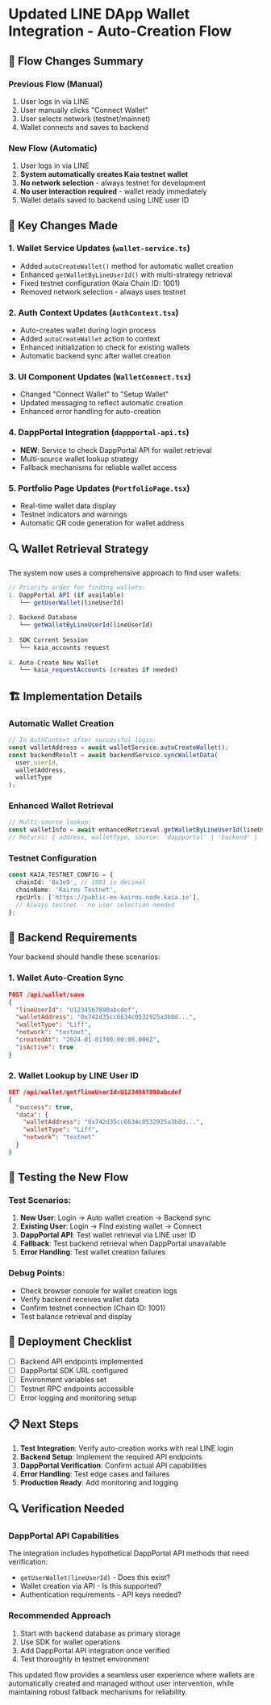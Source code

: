 # Updated LINE DApp Wallet Integration - Auto-Creation Flow

## 🔄 Flow Changes Summary

### Previous Flow (Manual)
1. User logs in via LINE
2. User manually clicks "Connect Wallet"
3. User selects network (testnet/mainnet)
4. Wallet connects and saves to backend

### **New Flow (Automatic)**
1. User logs in via LINE
2. **System automatically creates Kaia testnet wallet**
3. **No network selection** - always testnet for development
4. **No user interaction required** - wallet ready immediately
5. Wallet details saved to backend using LINE user ID

## 🎯 Key Changes Made

### 1. Wallet Service Updates (`wallet-service.ts`)
- Added `autoCreateWallet()` method for automatic wallet creation
- Enhanced `getWalletByLineUserId()` with multi-strategy retrieval
- Fixed testnet configuration (Kaia Chain ID: 1001)
- Removed network selection - always uses testnet

### 2. Auth Context Updates (`AuthContext.tsx`)
- Auto-creates wallet during login process
- Added `autoCreateWallet` action to context
- Enhanced initialization to check for existing wallets
- Automatic backend sync after wallet creation

### 3. UI Component Updates (`WalletConnect.tsx`)
- Changed "Connect Wallet" to "Setup Wallet"
- Updated messaging to reflect automatic creation
- Enhanced error handling for auto-creation

### 4. DappPortal Integration (`dappportal-api.ts`)
- **NEW**: Service to check DappPortal API for wallet retrieval
- Multi-source wallet lookup strategy
- Fallback mechanisms for reliable wallet access

### 5. Portfolio Page Updates (`PortfolioPage.tsx`)
- Real-time wallet data display
- Testnet indicators and warnings
- Automatic QR code generation for wallet address

## 🔍 Wallet Retrieval Strategy

The system now uses a comprehensive approach to find user wallets:

```typescript
// Priority order for finding wallets:
1. DappPortal API (if available)
   └── getUserWallet(lineUserId)
   
2. Backend Database
   └── getWalletByLineUserId(lineUserId)
   
3. SDK Current Session
   └── kaia_accounts request
   
4. Auto-Create New Wallet
   └── kaia_requestAccounts (creates if needed)
```

## 🏗️ Implementation Details

### Automatic Wallet Creation
```typescript
// In AuthContext after successful login:
const walletAddress = await walletService.autoCreateWallet();
const backendResult = await backendService.syncWalletData(
  user.userId, 
  walletAddress, 
  walletType
);
```

### Enhanced Wallet Retrieval
```typescript
// Multi-source lookup:
const walletInfo = await enhancedRetrieval.getWalletByLineUserId(lineUserId);
// Returns: { address, walletType, source: 'dappportal' | 'backend' | 'none' }
```

### Testnet Configuration
```typescript
const KAIA_TESTNET_CONFIG = {
  chainId: '0x3e9', // 1001 in decimal
  chainName: 'Kairos Testnet',
  rpcUrls: ['https://public-en-kairos.node.kaia.io'],
  // Always testnet - no user selection needed
};
```

## 🔧 Backend Requirements

Your backend should handle these scenarios:

### 1. Wallet Auto-Creation Sync
```json
POST /api/wallet/save
{
  "lineUserId": "U1234567890abcdef",
  "walletAddress": "0x742d35cc6634c0532925a3b8d...",
  "walletType": "Liff",
  "network": "testnet",
  "createdAt": "2024-01-01T00:00:00.000Z",
  "isActive": true
}
```

### 2. Wallet Lookup by LINE User ID
```json
GET /api/wallet/get?lineUserId=U1234567890abcdef
{
  "success": true,
  "data": {
    "walletAddress": "0x742d35cc6634c0532925a3b8d...",
    "walletType": "Liff",
    "network": "testnet"
  }
}
```

## 🧪 Testing the New Flow

### Test Scenarios:
1. **New User**: Login → Auto wallet creation → Backend sync
2. **Existing User**: Login → Find existing wallet → Connect
3. **DappPortal API**: Test wallet retrieval via LINE user ID
4. **Fallback**: Test backend retrieval when DappPortal unavailable
5. **Error Handling**: Test wallet creation failures

### Debug Points:
- Check browser console for wallet creation logs
- Verify backend receives wallet data
- Confirm testnet connection (Chain ID: 1001)
- Test balance retrieval and display

## 🚀 Deployment Checklist

- [ ] Backend API endpoints implemented
- [ ] DappPortal SDK URL configured
- [ ] Environment variables set
- [ ] Testnet RPC endpoints accessible
- [ ] Error logging and monitoring setup

## 📋 Next Steps

1. **Test Integration**: Verify auto-creation works with real LINE login
2. **Backend Setup**: Implement the required API endpoints
3. **DappPortal Verification**: Confirm actual API capabilities
4. **Error Handling**: Test edge cases and failures
5. **Production Ready**: Add monitoring and logging

## 🔍 Verification Needed

### DappPortal API Capabilities
The integration includes hypothetical DappPortal API methods that need verification:

- `getUserWallet(lineUserId)` - Does this exist?
- Wallet creation via API - Is this supported?
- Authentication requirements - API keys needed?

### Recommended Approach
1. Start with backend database as primary storage
2. Use SDK for wallet operations
3. Add DappPortal API integration once verified
4. Test thoroughly in testnet environment

This updated flow provides a seamless user experience where wallets are automatically created and managed without user intervention, while maintaining robust fallback mechanisms for reliability.
